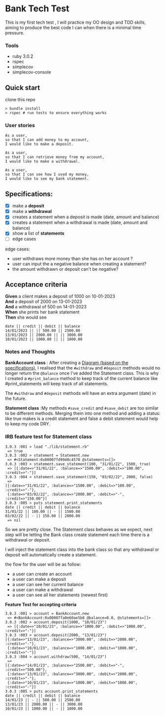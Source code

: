 # Bank Tech Test

This is my first tech test , I will practice my OO design and TDD skills, aiming to produce the best code I can when there is a minimal time pressure.

### Tools

- ruby 3.0.2
- rspec
- simplecov
- simplecov-console

## Quick start

clone this repo

```
> bundle install
> rspec # run tests to ensure everything works
```

### User stories

```
As a user,
so that I can add money to my account,
I would like to make a deposit.
```

```
As a user,
so that I can retrieve money from my account,
I would like to make a withdrawal.
```

```
As a user,
so that I can see how I used my money,
I would like to see my bank statement.
```

## Specifications:

- [x] make a **deposit**
- [x] make a **withdrawal**
- [x] creates a statement when a deposit is made (date, amount and balance)
- [x] creates a statement when a withdrawal is made (date, amount and balance)
- [x] show a list of **statements**
- [ ] edge cases

edge cases:

- user withdraws more money than she has on her account ?
- user can input the a negative balance when creating a statement?
- the amount withdrawn or deposit can't be negative?

## Acceptance criteria

**Given** a client makes a deposit of 1000 on 10-01-2023  
**And** a deposit of 2000 on 13-01-2023  
**And** a withdrawal of 500 on 14-01-2023  
**When** she prints her bank statement  
**Then** she would see

```
date || credit || debit || balance
14/01/2023 || || 500.00 || 2500.00
13/01/2023 || 2000.00 || || 3000.00
10/01/2023 || 1000.00 || || 1000.00
```

### Notes and Thoughts

**BankAccount class** : After creating a [Diagram (based on the specifications)](./img/Screenshot%202022-01-31%20at%2016.45.12.png), I realised that the `#withdraw` and `#deposit` methods would no longer return the `@balance` once I've added the Statement class.
This is why I created a `#print_balance` method to keep track of the current balance like #print_statements will keep track of all statements.

The `#withdraw` and `#deposit` methods will have an extra argument (date) in the future.

**Statement class** :My methods `#save_credit` and `#save_debit` are too similar to be different methods.
Merging them into one method and adding a status: like true makes is a credit statement and false a debit statement would help to keep my code DRY.

### IRB feature test for Statement class

```
3.0.3 :001 > load "./lib/statement.rb"
 => true
3.0.3 :002 > statement = Statement.new
 => #<Statement:0x00007fd9940c4570 @statements=[]>
3.0.3 :003 > statement.save_statement(100, "31/01/22", 1500, true)
 => [{:date=>"31/01/22", :balance=>"1500.00", :debit=>"100.00", :credit=>"-"}]
3.0.3 :004 > statement.save_statement(150, "03/02/22", 2000, false)
 =>
[{:date=>"31/01/22", :balance=>"1500.00", :debit=>"100.00", :credit=>"-"},
 {:date=>"03/02/22", :balance=>"2000.00", :debit=>"-", :credit=>"150.00"}]
3.0.3 :005 > puts statement.print_statements
date || credit || debit || balance
31/01/22 || 100.00 || - || 1500.00
03/02/22 || - || 150.00 || 2000.00
 => nil
```

So we are pretty close. The Statement class behaves as we expect, next step will be letting the Bank class create statement each time there is a withdrawal or deposit.

I will inject the statement class into the bank class so that any withdrawal or deposit will automatically create a statement.

the flow for the user will be as follow:

- a user can create an account
- a user can make a deposit
- a user can see her current balance
- a user can make a withdrawal
- a user can see all her statements (newest first)

**Feature Test for accepting criteria**
```
3.0.3 :001 > account = BankAccount.new
 => #<BankAccount:0x00007fa0e60ae5b8 @balance=0.0, @statements=[]> 
3.0.3 :002 > account.deposit(1000, "10/01/23")
 => [{:date=>"10/01/23", :balance=>"1000.00", :debit=>"1000.00", :credit=>"-"}] 
3.0.3 :003 > account.deposit(2000, "13/01/23")
[{:date=>"13/01/23", :balance=>"3000.00", :debit=>"2000.00", :credit=>"-"},
 {:date=>"10/01/23", :balance=>"1000.00", :debit=>"1000.00", :credit=>"-"}] 
3.0.3 :004 > account.withdraw(500, "14/01/23")
 => 
[{:date=>"14/01/23", :balance=>"2500.00", :debit=>"-", :credit=>"500.00"},
 {:date=>"13/01/23", :balance=>"3000.00", :debit=>"2000.00", :credit=>"-"},
 {:date=>"10/01/23", :balance=>"1000.00", :debit=>"1000.00", :credit=>"-"}]
3.0.3 :005 > puts account.print_statements
date || credit || debit || balance
14/01/23 || - || 500.00 || 2500.00
13/01/23 || 2000.00 || - || 3000.00
10/01/23 || 1000.00 || - || 1000.00
```